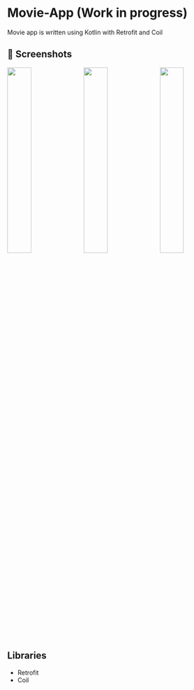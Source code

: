 # Movie-App (Work in progress)
Movie app is written using Kotlin with Retrofit and Coil

## 📸 Screenshots
<pre>
<img src="https://i.postimg.cc/mZpm48rT/Screenshot-1658224089.png" width="33%"> <img src="https://i.postimg.cc/c465tPzK/Screenshot-1658224069.png" width="33%"> <img src="https://i.postimg.cc/6QBrnvQH/Screenshot-1658224098.png" width="33%">  

</pre>

## Libraries
*  Retrofit
*  Coil

